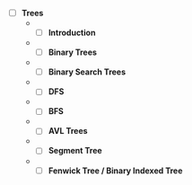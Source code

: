 - [ ] __Trees__
  - - [ ] **Introduction**
  - - [ ] __Binary Trees__
  - - [ ] __Binary Search Trees__
  - - [ ] __DFS__
  - - [ ] __BFS__
  - - [ ] __AVL Trees__
  - - [ ] __Segment Tree__
  - - [ ] __Fenwick Tree / Binary Indexed Tree__
